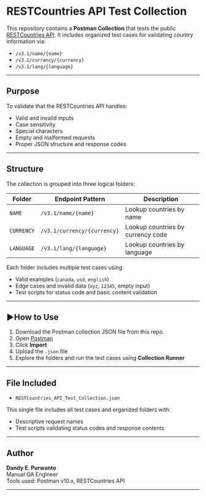 # RESTCountries API Test Collection

This repository contains a **Postman Collection** that tests the public [RESTCountries API](https://restcountries.com/#api-endpoints-v3-all). It includes organized test cases for validating country information via:

- `/v3.1/name/{name}`
- `/v3.1/currency/{currency}`
- `/v3.1/lang/{language}`

---

## Purpose

To validate that the RESTCountries API handles:
- Valid and invalid inputs
- Case sensitivity
- Special characters
- Empty and malformed requests
- Proper JSON structure and response codes

---

## Structure

The collection is grouped into three logical folders:

| Folder      | Endpoint Pattern             | Description                          |
|-------------|------------------------------|--------------------------------------|
| `NAME`      | `/v3.1/name/{name}`          | Lookup countries by name             |
| `CURRENCY`  | `/v3.1/currency/{currency}`  | Lookup countries by currency code    |
| `LANGUAGE`  | `/v3.1/lang/{language}`      | Lookup countries by language         |

Each folder includes multiple test cases using:
- Valid examples (`canada`, `usd`, `english`)
- Edge cases and invalid data (`xyz`, `12345`, empty input)
- Test scripts for status code and basic content validation

---

## ▶How to Use

1. Download the Postman collection JSON file from this repo.
2. Open [Postman](https://www.postman.com/)
3. Click **Import**
4. Upload the `.json` file
5. Explore the folders and run the test cases using **Collection Runner**

---

## File Included

- `RESTCountries_API_Test_Collection.json`

This single file includes all test cases and organized folders with:
- Descriptive request names
- Test scripts validating status codes and response contents

---

## Author

**Dandy E. Purwanto**  
Manual QA Engineer  
Tools used: Postman v10.x, RESTCountries API

---
